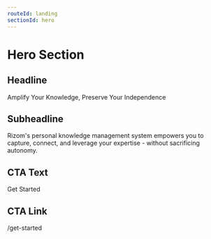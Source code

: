 ```yaml
---
routeId: landing
sectionId: hero
---
```

# Hero Section

## Headline
Amplify Your Knowledge, Preserve Your Independence

## Subheadline
Rizom's personal knowledge management system empowers you to capture, connect, and leverage your expertise - without sacrificing autonomy.

## CTA Text
Get Started

## CTA Link
/get-started
